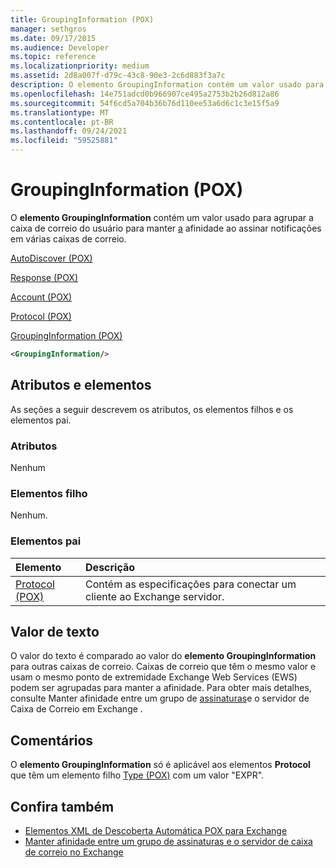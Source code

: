 ```yaml
---
title: GroupingInformation (POX)
manager: sethgros
ms.date: 09/17/2015
ms.audience: Developer
ms.topic: reference
ms.localizationpriority: medium
ms.assetid: 2d8a007f-d79c-43c8-90e3-2c6d883f3a7c
description: O elemento GroupingInformation contém um valor usado para agrupar a caixa de correio do usuário para manter a afinidade ao assinar notificações em várias caixas de correio.
ms.openlocfilehash: 14e751adcd0b966907ce495a2753b2b26d812a86
ms.sourcegitcommit: 54f6cd5a704b36b76d110ee53a6d6c1c3e15f5a9
ms.translationtype: MT
ms.contentlocale: pt-BR
ms.lasthandoff: 09/24/2021
ms.locfileid: "59525881"
---
```

# <a name="groupinginformation-pox"></a>GroupingInformation (POX)

O **elemento GroupingInformation** contém um valor usado para agrupar a caixa de correio do usuário para manter [a](https://msdn.microsoft.com/library/1bda4094-88c3-4f61-9219-6ee70f6e81cf%28Office.15%29.aspx) afinidade ao assinar notificações em várias caixas de correio. 
  
[AutoDiscover (POX)](autodiscover-pox.md)
  
[Response (POX)](response-pox.md)
  
[Account (POX)](account-pox.md)
  
[Protocol (POX)](protocol-pox.md)
  
[GroupingInformation (POX)](groupinginformation-pox.md)
  
```XML
<GroupingInformation/>
```

## <a name="attributes-and-elements"></a>Atributos e elementos

As seções a seguir descrevem os atributos, os elementos filhos e os elementos pai.
  
### <a name="attributes"></a>Atributos

Nenhum
  
### <a name="child-elements"></a>Elementos filho

Nenhum.
  
### <a name="parent-elements"></a>Elementos pai

|**Elemento**|**Descrição**|
|:-----|:-----|
|[Protocol (POX)](protocol-pox.md) <br/> |Contém as especificações para conectar um cliente ao Exchange servidor.  <br/> |
   
## <a name="text-value"></a>Valor de texto

O valor do texto é comparado ao valor do **elemento GroupingInformation** para outras caixas de correio. Caixas de correio que têm o mesmo valor e usam o mesmo ponto de extremidade Exchange Web Services (EWS) podem ser agrupadas para manter a afinidade. Para obter mais detalhes, consulte Manter afinidade entre um grupo de [assinaturas](https://msdn.microsoft.com/library/1bda4094-88c3-4f61-9219-6ee70f6e81cf%28Office.15%29.aspx)e o servidor de Caixa de Correio em Exchange .
  
## <a name="remarks"></a>Comentários

O **elemento GroupingInformation** só é aplicável aos elementos **Protocol** que têm um elemento filho [Type (POX)](type-pox.md) com um valor "EXPR". 
  
## <a name="see-also"></a>Confira também

- [Elementos XML de Descoberta Automática POX para Exchange](pox-autodiscover-xml-elements-for-exchange.md)
- [Manter afinidade entre um grupo de assinaturas e o servidor de caixa de correio no Exchange](https://msdn.microsoft.com/library/1bda4094-88c3-4f61-9219-6ee70f6e81cf%28Office.15%29.aspx)

